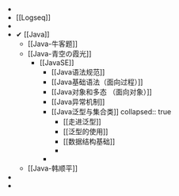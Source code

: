 -
- [[Logseq]]
-
- ✔ [[Java]]
	- [[Java-牛客题]]
	- [[Java-青空の霞光]]
		- [[JavaSE]]
			- [[Java语法规范]]
			- [[Java基础语法（面向过程）]]
			- [[Java对象和多态 （面向对象）]]
			- [[Java异常机制]]
			- [[Java泛型与集合类]]
			  collapsed:: true
				- [[走进泛型]]
				- [[泛型的使用]]
				- [[数据结构基础]]
				-
			-
	- [[Java-韩顺平]]
-
-